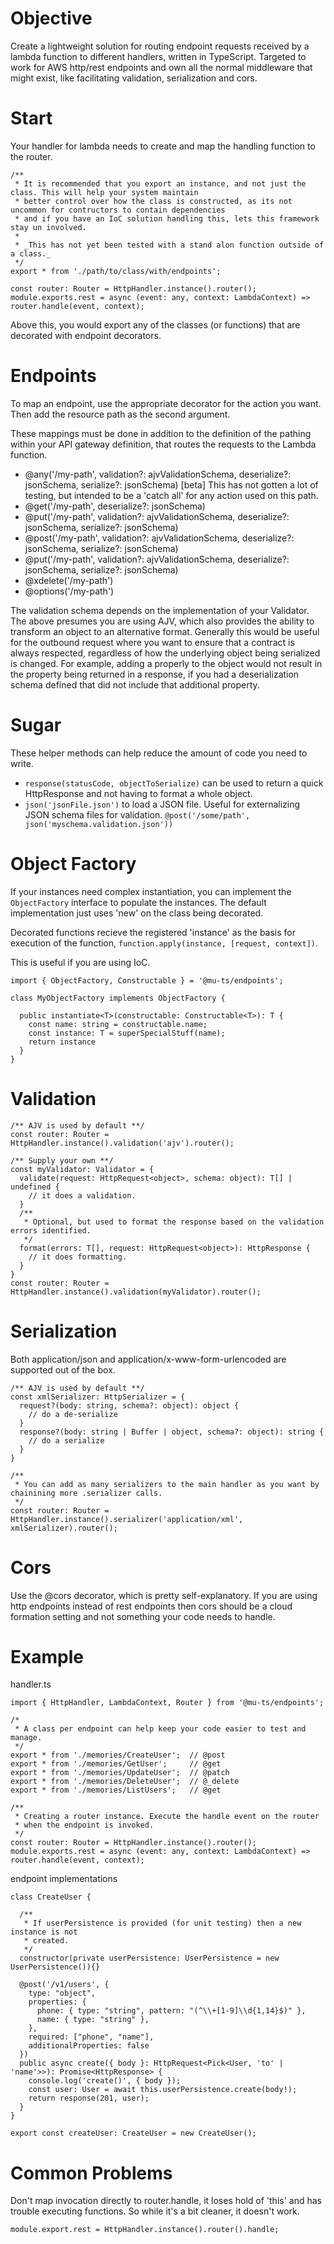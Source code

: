 # Objective

Create a lightweight solution for routing endpoint requests received by a lambda function to different handlers, written in TypeScript. Targeted to work for AWS http/rest endpoints and own all the normal middleware that might exist, like facilitating validation, serialization and cors.

# Start

Your handler for lambda needs to create and map the handling function to the router.

```
/**
 * It is recommended that you export an instance, and not just the class. This will help your system maintain
 * better control over how the class is constructed, as its not uncommon for contructors to contain dependencies
 * and if you have an IoC solution handling this, lets this framework stay un involved.
 *
 * _This has not yet been tested with a stand alon function outside of a class._
 */
export * from './path/to/class/with/endpoints';

const router: Router = HttpHandler.instance().router();
module.exports.rest = async (event: any, context: LambdaContext) => router.handle(event, context);
```

Above this, you would export any of the classes (or functions) that are decorated with endpoint decorators.

# Endpoints

To map an endpoint, use the appropriate decorator for the action you want. Then add the resource path as the second argument.

These mappings must be done in addition to the definition of the pathing within your API gateway definition, that routes the requests to the Lambda function.

* @any('/my-path', validation?: ajvValidationSchema, deserialize?: jsonSchema, serialize?: jsonSchema) [beta] This has not gotten a lot of testing, but intended to be a 'catch all' for any action used on this path.
* @get('/my-path', deserialize?: jsonSchema)
* @put('/my-path', validation?: ajvValidationSchema, deserialize?: jsonSchema, serialize?: jsonSchema)
* @post('/my-path', validation?: ajvValidationSchema, deserialize?: jsonSchema, serialize?: jsonSchema)
* @put('/my-path', validation?: ajvValidationSchema, deserialize?: jsonSchema, serialize?: jsonSchema)
* @xdelete('/my-path')
* @options('/my-path')

The validation schema depends on the implementation of your Validator. The above presumes you are using AJV, which also provides the ability to transform an object to an alternative format. Generally this would be useful for the outbound request where you want to ensure that a contract is always respected, regardless of how the underlying object being serialized is changed. For example, adding a properly to the object would not result in the property being returned in a response, if you had a deserialization schema defined that did not include that additional property.

# Sugar

These helper methods can help reduce the amount of code you need to write.

* `response(statusCode, objectToSerialize)` can be used to return a quick HttpResponse and not having to format a whole object.
* `json('jsonFile.json')` to load a JSON file. Useful for externalizing JSON schema files for validation. `@post('/some/path', json('myschema.validation.json'))`

# Object Factory

If your instances need complex instantiation, you can implement the `ObjectFactory` interface to populate the instances. The default implementation just uses 'new' on the class being decorated.

Decorated functions recieve the registered 'instance' as the basis for execution of the function, `function.apply(instance, [request, context])`.

This is useful if you are using IoC.

```
import { ObjectFactory, Constructable } = '@mu-ts/endpoints';

class MyObjectFactory implements ObjectFactory {
  
  public instantiate<T>(constructable: Constructable<T>): T {
    const name: string = constructable.name;
    const instance: T = superSpecialStuff(name);
    return instance
  }
} 
```

# Validation

```
/** AJV is used by default **/
const router: Router = HttpHandler.instance().validation('ajv').router();

/** Supply your own **/
const myValidator: Validator = {
  validate(request: HttpRequest<object>, schema: object): T[] | undefined { 
    // it does a validation.
  }
  /**
   * Optional, but used to format the response based on the validation errors identified.
   */
  format(errors: T[], request: HttpRequest<object>): HttpResponse { 
    // it does formatting.
  }
}
const router: Router = HttpHandler.instance().validation(myValidator).router();
```

# Serialization

Both application/json and application/x-www-form-urlencoded are supported out of the box.

```
/** AJV is used by default **/
const xmlSerializer: HttpSerializer = {
  request?(body: string, schema?: object): object { 
    // do a de-serialize
  }
  response?(body: string | Buffer | object, schema?: object): string {
    // do a serialize
  }
}

/**
 * You can add as many serializers to the main handler as you want by chainining more .serializer calls.
 */
const router: Router = HttpHandler.instance().serializer('application/xml', xmlSerializer).router();
```

# Cors

Use the @cors decorator, which is pretty self-explanatory. If you are using http endpoints instead of rest endpoints then cors should be a cloud formation setting and not something your code needs to handle.

# Example

handler.ts
```
import { HttpHandler, LambdaContext, Router } from '@mu-ts/endpoints';

/*
 * A class per endpoint can help keep your code easier to test and manage.
 */
export * from './memories/CreateUser';  // @post
export * from './memories/GetUser';     // @get
export * from './memories/UpdateUser';  // @patch
export * from './memories/DeleteUser';  // @_delete
export * from './memories/ListUsers';   // @get

/**
 * Creating a router instance. Execute the handle event on the router
 * when the endpoint is invoked.
 */
const router: Router = HttpHandler.instance().router();
module.exports.rest = async (event: any, context: LambdaContext) => router.handle(event, context);
```

endpoint implementations

```
class CreateUser {

  /**
   * If userPersistence is provided (for unit testing) then a new instance is not
   * created. 
   */
  constructor(private userPersistence: UserPersistence = new UserPersistence()){}

  @post('/v1/users', {
    type: "object",
    properties: {
      phone: { type: "string", pattern: "(^\\+[1-9]\\d{1,14}$)" },
      name: { type: "string" },
    },
    required: ["phone", "name"],
    additionalProperties: false
  })
  public async create({ body }: HttpRequest<Pick<User, 'to' | 'name'>>): Promise<HttpResponse> {
    console.log('create()', { body });
    const user: User = await this.userPersistence.create(body!);
    return response(201, user);
  }
}

export const createUser: CreateUser = new CreateUser();
```

# Common Problems

Don't map invocation directly to router.handle, it loses hold of 'this' and has trouble executing functions. So while it's a bit cleaner, it doesn't work.

```
module.export.rest = HttpHandler.instance().router().handle;
```